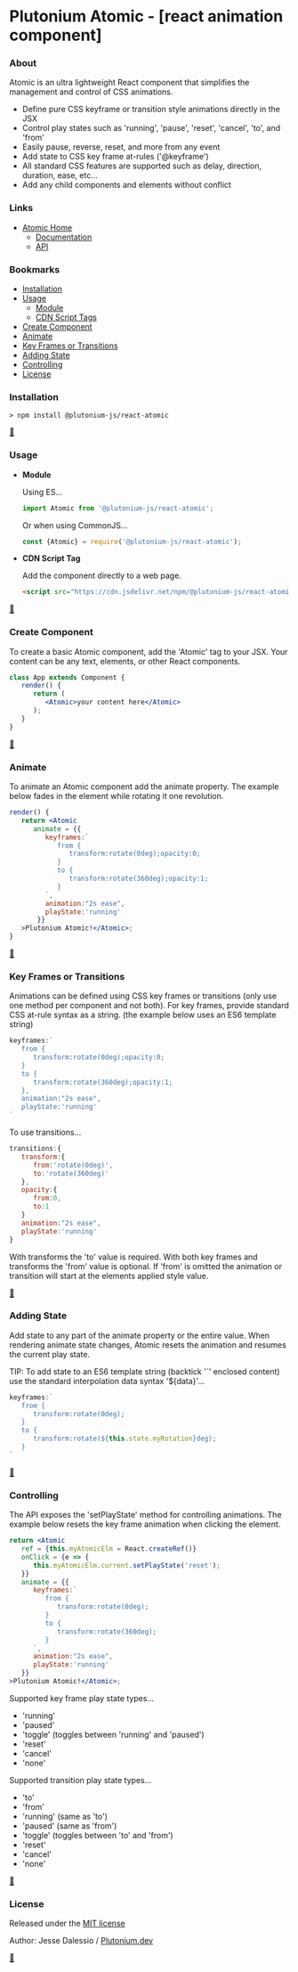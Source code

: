 # Plutonium Atomic - [react animation component]

### About
Atomic is an ultra lightweight React component that simplifies the management and control of CSS animations.
   * Define pure CSS keyframe or transition style animations directly in the JSX
   * Control play states such as 'running', 'pause', 'reset', 'cancel', 'to', and 'from'
   * Easily pause, reverse, reset, and more from any event
   * Add state to CSS key frame at-rules ('@keyframe')
   * All standard CSS features are supported such as delay, direction, duration, ease, etc...
   * Add any child components and elements without conflict


### Links

* [Atomic Home](https://plutonium.dev/wp/libraries/react-atomic/)
   * [Documentation](https://plutonium.dev/wp/libraries/react-atomic/documentation)
   * [API](https://plutonium.dev/wp/libraries/react-atomic/api/)


### Bookmarks
* [Installation](#Installation)
* [Usage](#Usage)
   * [Module](#Module)
   * [CDN Script Tags](#CDN-Script-Tags)
* [Create Component](#create_component)
* [Animate](#animate)
* [Key Frames or Transitions](#key_frames_or_transitions)
* [Adding State](#adding_state)
* [Controlling](#controlling)
* [License](#License)


### <a id="Installation"></a>Installation
```
> npm install @plutonium-js/react-atomic
```

**[:arrow_up_small:](#bookmarks)**	

### <a id="Usage" style="color:yellow;"></a>Usage

* <a id="Module"></a>**Module**
   
   Using ES...
   ```javascript
   import Atomic from '@plutonium-js/react-atomic';
   ```
   Or when using CommonJS...
   ```javascript
   const {Atomic} = require('@plutonium-js/react-atomic');
   ```
   
* <a id="CDN-Script-Tags"></a>**CDN Script Tag**
   
    Add the component directly to a web page.
   ```html
   <script src="https://cdn.jsdelivr.net/npm/@plutonium-js/react-atomic@1/dist/bundle.min.js"></script>
   ```

**[:arrow_up_small:](#bookmarks)**	
   
### <a id="create_component"></a>Create Component
To create a basic Atomic component, add the 'Atomic' tag to your JSX. Your content can be any text, elements, or other React components.
```jsx
class App extends Component {
   render() {
      return (
         <Atomic>your content here</Atomic>
      );
   }
}
```

**[:arrow_up_small:](#bookmarks)**	

### <a id="animate"></a>Animate
To animate an Atomic component add the animate property. The example below fades in the element while rotating it one revolution.
```jsx
render() {
   return <Atomic
      animate = {{
         keyframes:`
            from {
               transform:rotate(0deg);opacity:0;
            }
            to {
               transform:rotate(360deg);opacity:1;
            }
         `,
         animation:"2s ease",
         playState:'running'
       }}
   >Plutonium Atomic!</Atomic>;
}
```

**[:arrow_up_small:](#bookmarks)**	
   
### <a id="key_frames_or_transitions"></a>Key Frames or Transitions
Animations can be defined using CSS key frames or transitions (only use one method per component and not both).  For key frames, provide standard CSS at-rule syntax as a string. (the example below uses an ES6 template string)
```javascript
keyframes:`
   from {
      transform:rotate(0deg);opacity:0;
   }
   to {
      transform:rotate(360deg);opacity:1;
   },
   animation:"2s ease",
   playState:'running'
`
```
To use transitions...
```javascript
transitions:{
   transform:{
      from:'rotate(0deg)',
	  to:'rotate(360deg)'
   },
   opacity:{
      from:0,
	  to:1
   }
   animation:"2s ease",
   playState:'running'
}
```
With transforms the 'to' value is required. With both key frames and transforms the 'from' value is optional.  If 'from' is omitted the animation or transition will start at the elements applied style value.

**[:arrow_up_small:](#bookmarks)**	

### <a id="adding_state"></a>Adding State
Add state to any part of the animate property or the entire value.  When rendering animate state changes, Atomic resets the animation and resumes the current play state.

TIP: To add state to an ES6 template string (backtick '`' enclosed content) use the standard interpolation data syntax '${data}'...
```jsx
keyframes:`
   from {
      transform:rotate(0deg);
   }
   to {
      transform:rotate(${this.state.myRotation}deg);
   }
`
```

**[:arrow_up_small:](#bookmarks)**	

### <a id="controlling"></a>Controlling
The API exposes the 'setPlayState' method for controlling animations.  The example below resets the key frame animation when clicking the element.
```jsx
return <Atomic
   ref = {this.myAtomicElm = React.createRef()}
   onClick = {e => {
      this.myAtomicElm.current.setPlayState('reset');
   }}
   animate = {{
      keyframes:`
         from {
            transform:rotate(0deg);
         }
         to {
            transform:rotate(360deg);
         }
      `,
      animation:"2s ease",
      playState:'running'
   }}
>Plutonium Atomic!</Atomic>;
```
Supported key frame play state types...
  * 'running'
  * 'paused'
  * 'toggle' (toggles between 'running' and 'paused')
  * 'reset'
  * 'cancel'
  * 'none'

Supported transition play state types...

  * 'to'
  * 'from'
  * 'running' (same as 'to')
  * 'paused' (same as 'from')
  * 'toggle' (toggles between 'to' and 'from')
  * 'reset'
  * 'cancel'
  * 'none'

**[:arrow_up_small:](#bookmarks)**	

### <a id="License"></a>License

Released under the [MIT license](LICENSE.md)

Author: Jesse Dalessio / [Plutonium.dev](https://plutonium.dev)

**[:arrow_up_small:](#bookmarks)**